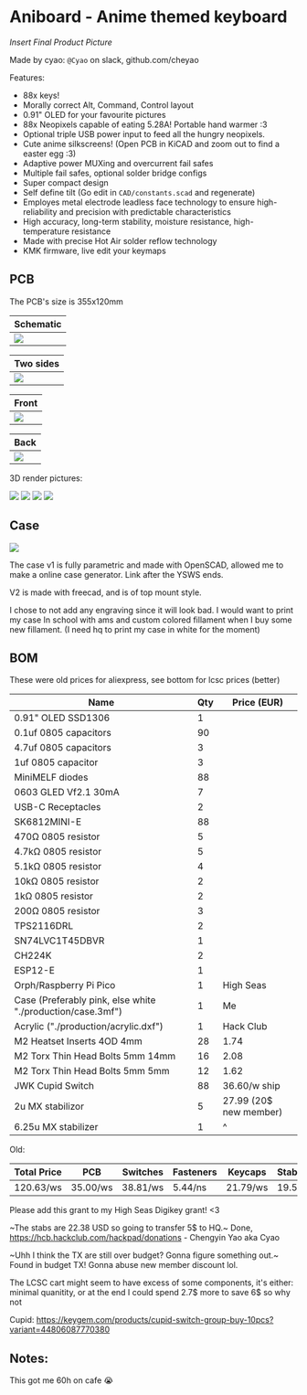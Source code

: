 # Aniboard - Anime themed keyboard

*Insert Final Product Picture*

Made by cyao: `@Cyao` on slack, github.com/cheyao

Features:
- 88x keys!
- Morally correct Alt, Command, Control layout
- 0.91" OLED for your favourite pictures
- 88x Neopixels capable of eating 5.28A! Portable hand warmer :3
- Optional triple USB power input to feed all the hungry neopixels.
- Cute anime silkscreens! (Open PCB in KiCAD and zoom out to find a easter egg :3)
- Adaptive power MUXing and overcurrent fail safes
- Multiple fail safes, optional solder bridge configs
- Super compact design
- Self define tilt (Go edit in `CAD/constants.scad` and regenerate)
- Employes metal electrode leadless face technology to ensure high-reliability and precision with predictable characteristics
- High accuracy, long-term stability, moisture resistance, high-temperature resistance
- Made with precise Hot Air solder reflow technology
- KMK firmware, live edit your keymaps

## PCB 

The PCB's size is 355x120mm

| Schematic |
| - |
| ![](https://hc-cdn.hel1.your-objectstorage.com/s/v3/7086031d2e1673942ba96f7d15b3926c1fe56514_image.png) |

| Two sides |
| - |
| ![](https://hc-cdn.hel1.your-objectstorage.com/s/v3/719b5b19e3c723a87c6afca3c2e19ae891ebd4b1_image.png) |

| Front |
| - |
| ![](https://hc-cdn.hel1.your-objectstorage.com/s/v3/b40619f6595407ab66a610c5e2f9a224efed5149_image.png) |

| Back |
| - |
| ![](https://hc-cdn.hel1.your-objectstorage.com/s/v3/42cc6e4673064bc51a2fabf5e8a4c8ca744c256b_image.png) |

3D render pictures:

![](https://cloud-oeefxhuld-hack-club-bot.vercel.app/0image.png)
![](https://cloud-kce8onab7-hack-club-bot.vercel.app/0image.png)
![](https://cloud-mvfukuv6n-hack-club-bot.vercel.app/6image.png)
![](https://cloud-5pcsstpbq-hack-club-bot.vercel.app/0image.png)

## Case

![](https://hc-cdn.hel1.your-objectstorage.com/s/v3/7c8fa4735b76d297e6a9e97e1f1f4ab40246be63_image.png)

The case v1 is fully parametric and made with OpenSCAD, allowed me to make a online case generator. Link after the YSWS ends.

V2 is made with freecad, and is of top mount style.

I chose to not add any engraving since it will look bad. I would want to print my case In school with ams and custom colored fillament when I buy some new fillament. (I need hq to print my case in white for the moment)

## BOM

These were old prices for aliexpress, see bottom for lcsc prices (better)

| Name                             | Qty | Price (EUR) |
| -------------------------------- | --- | ----------- |
| 0.91" OLED SSD1306               | 1   | |
| 0.1uf 0805 capacitors            | 90  | |
| 4.7uf 0805 capacitors            | 3   | |
| 1uf   0805 capacitor             | 3   | |
| MiniMELF diodes                  | 88  | |
| 0603 GLED Vf2.1 30mA             | 7   | |
| USB-C Receptacles                | 2   | |
| SK6812MINI-E                     | 88  | |
| 470Ω 0805 resistor               | 5   | |
| 4.7kΩ 0805 resistor              | 5   | |
| 5.1kΩ 0805 resistor              | 4   | |
| 10kΩ 0805 resistor               | 2   | |
| 1kΩ 0805 resistor                | 2   | |
| 200Ω 0805 resistor               | 3   | |
| TPS2116DRL                       | 2   | |
| SN74LVC1T45DBVR                  | 1   | |
| CH224K                           | 2   | |
| ESP12-E                          | 1   | |
| Orph/Raspberry Pi Pico           | 1   | High Seas   |
| Case (Preferably pink, else white "./production/case.3mf") | 1 | Me |
| Acrylic ("./production/acrylic.dxf") | 1 | Hack Club |
| M2 Heatset Inserts 4OD 4mm       | 28  | 1.74        |
| M2 Torx Thin Head Bolts 5mm 14mm | 16  | 2.08        |
| M2 Torx Thin Head Bolts 5mm 5mm  | 12  | 1.62        |
| JWK Cupid Switch                 | 88  | 36.60/w ship|
| 2u MX stabilizor                 | 5   | 27.99 (20$ new member) |
| 6.25u MX stabilizer              | 1   | ^           |

Old:

| Total Price | PCB      | Switches | Fasteners | Keycaps  | Stabilizers | Other     |
| ----------- | -------- | -------- | --------- | -------- | ----------- | --------- |
| 120.63/ws   | 35.00/ws | 38.81/ws | 5.44/ns   | 21.79/ws | 19.59/ns    | ~24.03/ws |

Please add this grant to my High Seas Digikey grant! <3

~The stabs are 22.38 USD so going to transfer 5$ to HQ.~ Done, https://hcb.hackclub.com/hackpad/donations - Chengyin Yao aka Cyao

~Uhh I think the TX are still over budget? Gonna figure something out.~ Found in budget TX! Gonna abuse new member discount lol.

The LCSC cart might seem to have excess of some components, it's either: minimal quanitity, or at the end I could spend 2.7$ more to save 6$ so why not

Cupid: https://keygem.com/products/cupid-switch-group-buy-10pcs?variant=44806087770380

## Notes:

This got me 60h on cafe :sob:

